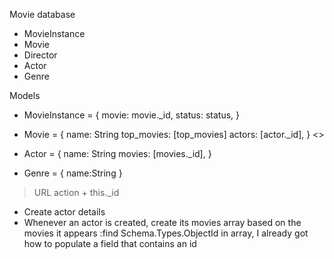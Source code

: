 Movie database
  - MovieInstance
  - Movie
  - Director
  - Actor
  - Genre


Models
  - MovieInstance = {
    movie: movie._id,
    status: status,
  }

  - Movie = {
    name: String
    top_movies: [top_movies]
    actors: [actor._id],
  }
<>
  - Actor = {
    name: String
    movies: [movies._id],
  }

  - Genre = {
    name:String
  }

>URL action + this._id


<!-- - Create index view -->
<!-- - Create view to see all movies(movie_list.pug) -->
- Create actor details
- Whenever an actor is created, create its movies array based on the movies it appears
  <!-- :I need to use id within the array to be able to reference it? -->
  :find Schema.Types.ObjectId in array, I already got how to populate a field that contains an id

